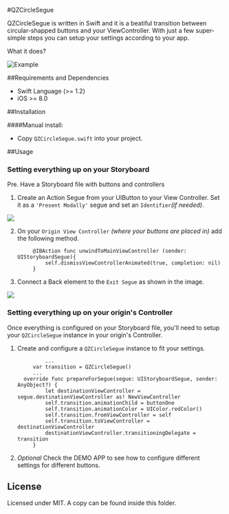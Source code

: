 #QZCircleSegue

QZCircleSegue is written in Swift and it is a beatiful transition between circular-shapped buttons and your ViewController.
With just a few super-simple steps you can setup your settings according to your app.

What it does?

![Example](https://www.dribba.com/external/QZCircleSegue/example.gif)

##Requirements and Dependencies
- Swift Language (>= 1.2)
- iOS >= 8.0

##Installation

####Manual install:
- Copy `QZCircleSegue.swift` into your project.

##Usage

### Setting everything up on your Storyboard

Pre. Have a Storyboard file with buttons and controllers

1. Create an Action Segue from your UIButton to your View Controller. Set it as a `'Present Modally'` segue and set an `Identifier`*(if needed)*.

![](https://www.dribba.com/external/QZCircleSegue/connect.jpg)

2. On your `Origin View Controller` *(where your buttons are placed in)* add the following method.
	
    		@IBAction func unwindToMainViewController (sender: UIStoryboardSegue){
   				self.dismissViewControllerAnimated(true, completion: nil)
			}
3. Connect a Back element to the `Exit Segue` as shown in the image.

![](https://www.dribba.com/external/QZCircleSegue/exit.jpg)

### Setting everything up on your origin's Controller

Once everything is configured on your Storyboard file, you'll need to setup your `QZCircleSegue` instance in your origin's Controller.

1. Create and configure a `QZCircleSegue` instance to fit your settings.

    			...
    		var transition = QZCircleSegue()
    		...
		 override func prepareForSegue(segue: UIStoryboardSegue, sender: AnyObject?) {
        		let destinationViewController = segue.destinationViewController as! NewViewController
        		self.transition.animationChild = buttonOne
        		self.transition.animationColor = UIColor.redColor()
        		self.transition.fromViewController = self
        		self.transition.toViewController = destinationViewController
        		destinationViewController.transitioningDelegate = transition
			}
2. *Optional* Check the DEMO APP to see how to configure different settings for different buttons.


## License

Licensed under MIT. A copy can be found inside this folder.

